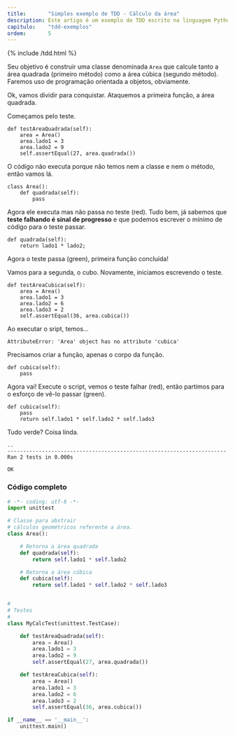 ```yaml
---
title:       "Simples exemplo de TDD - Cálculo da área"
description: Este artigo é um exemplo de TDD escrito na linguagem Python  que tem como objetivo criar uma classe para representar  a área (geometria)
capitulo:    "tdd-exemplos"
ordem:       5
---
```


{% include /tdd.html %}

Seu objetivo é construir uma classe denominada `Area` que calcule tanto a área quadrada (primeiro método) como a
área cúbica (segundo método). Faremos uso de programação orientada a objetos, 
obviamente.

Ok, vamos dividir para conquistar. Ataquemos a primeira função, a área quadrada.

Começamos pelo teste.

    def testAreaQuadrada(self):
        area = Area()
        area.lado1 = 3
        area.lado2 = 9
        self.assertEqual(27, area.quadrada())

O código não executa porque não temos nem a classe e nem o método, então vamos lá.

    class Area():
        def quadrada(self):
            pass

Agora ele executa mas não passa no teste (red). Tudo bem, já sabemos que __teste falhando é sinal de progresso__ e que
podemos escrever o mínimo de código para o teste passar.

    def quadrada(self):
        return lado1 * lado2;

Agora o teste passa (green), primeira função concluída!

Vamos para a segunda, o cubo. Novamente, iniciamos escrevendo o teste.

    def testAreaCubica(self):
        area = Area()
        area.lado1 = 3
        area.lado2 = 6
        area.lado3 = 2
        self.assertEqual(36, area.cubica())

Ao executar o sript, temos...

    AttributeError: 'Area' object has no attribute 'cubica'


Precisamos criar a função, apenas o corpo da função.

    def cubica(self):
        pass

Agora vai! Execute o script, vemos o teste falhar (red), então partimos para o esforço de vê-lo passar (green).
    
    def cubica(self):
        pass
        return self.lado1 * self.lado2 * self.lado3



Tudo verde? Coisa linda.

    ..
    ----------------------------------------------------------------------
    Ran 2 tests in 0.000s

    OK



### Código completo

```python
# -*- coding: utf-8 -*-
import unittest

# Classe para abstrair
# cálculos geométricos referente a área.
class Area():

    # Retorna a área quadrada
    def quadrada(self):
        return self.lado1 * self.lado2

    # Retorna a área cúbica
    def cubica(self):
        return self.lado1 * self.lado2 * self.lado3


#
# Testes
#
class MyCalcTest(unittest.TestCase):

    def testAreaQuadrada(self):
        area = Area()
        area.lado1 = 3
        area.lado2 = 9
        self.assertEqual(27, area.quadrada())

    def testAreaCubica(self):
        area = Area()
        area.lado1 = 3
        area.lado2 = 6
        area.lado3 = 2
        self.assertEqual(36, area.cubica())

if __name__ == '__main__':
    unittest.main()
```

